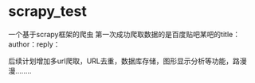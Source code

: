 # scrapy_test
一个基于scrapy框架的爬虫
第一次成功爬取数据的是百度贴吧某吧的title：author：reply：

后续计划增加多url爬取，URL去重，数据库存储，图形显示分析等功能，路漫漫........
